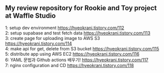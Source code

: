 ## My review repository for Rookie and Toy project at Waffle Studio

1: setup dev environment https://hyeokrani.tistory.com/112  
2: setup supabase and test fetch data https://hyeokrani.tistory.com/113  
3: create page for uploading image to AWS S3 https://hyeokrani.tistory.com/114  
4: make api for get, delete from S3 bucket https://hyeokrani.tistory.com/115  
5: distribute app using AWS EC2 https://hyeokrani.tistory.com/116  
6: YAML 문법과 Github actions 배우기! https://hyeokrani.tistory.com/117  
7: nginx configuration and CD https://hyeokrani.tistory.com/118
